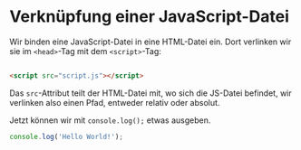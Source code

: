 # Verknüpfung einer JavaScript-Datei

<show-structure depth="2" />

Wir binden eine JavaScript-Datei in eine HTML-Datei ein. Dort verlinken wir sie im `<head>`-Tag mit dem `<script>`-Tag:

```HTML

<script src="script.js"></script>
```

Das `src`-Attribut teilt der HTML-Datei mit, wo sich die JS-Datei befindet, wir verlinken also einen Pfad, entweder relativ oder absolut.

Jetzt können wir mit `console.log();` etwas ausgeben.

```Javascript
console.log('Hello World!');
```
